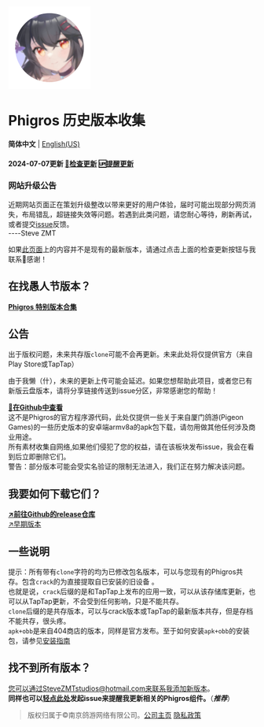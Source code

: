 ![新九鸟](icon.png "新图标")
# Phigros 历史版本收集

**简体中文** | [English(US)](https://stevezmtstudios.github.io/Phigros-history/README_en-us)

#### 2024-07-07更新 [**🔄检查更新**](https://github.com/SteveZMTstudios/Phigros-history/issues) [🆙提醒更新](https://github.com/SteveZMTstudios/Phigros-history/issues/new/choose)


### 网站升级公告
近期网站页面正在策划升级整改以带来更好的用户体验，届时可能出现部分网页消失，布局错乱，超链接失效等问题。若遇到此类问题，请您耐心等待，刷新再试，或者提交[issue](https://github.com/SteveZMTstudios/Phigros-history/issues/new/)反馈。 
<br>                    ----Steve ZMT

如果[此页面](https://github.com/SteveZMTstudios/Phigros-history/releases/latest)上的内容并不是现有的最新版本，请通过点击上面的检查更新按钮与我联系🥳感谢！

## 在找愚人节版本？

[**Phigros 特别版本合集**](https://stevezmtstudios.github.io/Phigros-history/doc/special)

## 公告
出于版权问题，未来共存版`clone`可能不会再更新。未来此处将仅提供官方（来自Play Store或TapTap）

由于我懒（什），未来的更新上传可能会延迟。如果您想帮助此项目，或者您已有新版云盘版本，请将分享链接传送到issue分区，非常感谢您的帮助！


[**🔗在Github中查看**](https://github.com/SteveZMTstudios/Phigros-history)<br>
这不是Phigros的官方程序源代码，此处仅提供一些关于来自厦门鸽游(Pigeon Games)的一些历史版本的安卓端armv8a的apk包下载，请勿用做其他任何涉及商业用途。<br>所有素材收集自网络,如果他们侵犯了您的权益，请在该板块发布issue，我会在看到后立即删除它们。
<br>
警告：部分版本可能会受实名验证的限制无法进入，我们正在努力解决该问题。
<br>
## 我要如何下载它们？
[**↗️前往Github的release仓库**](https://github.com/SteveZMTstudios/Phigros-history/releases)
<br>[↗️早期版本](https://github.com/SteveZMTstudios/Phigros-history/releases?page=2)
<br>
## 一些说明
提示：所有带有`clone`字符的均为已修改包名版本，可以与您现有的Phigros共存。包含`crack`的为直接提取自已安装的旧设备 。<br>
也就是说，`crack`后缀的是和TapTap上发布的应用一致，可以从该存储库更新，也可以从TapTap更新，不会受到任何影响，只是不能共存。<br>
`clone`后缀的是共存版本，可以与crack版本或TapTap的最新版本共存，但是存档不能共存，很头疼。
<br>`apk+obb`是来自404商店的版本，同样是官方发布。至于如何安装`apk+obb`的安装包，请参见[安装指南](https://stevezmtstudios.github.io/Phigros-history/doc/install-apk-obb)


## 找不到所有版本？<br>
您可以通过SteveZMTstudios@hotmail.com来联系我添加新版本。<br>
**同样也可以**[**轻点此处**](https://github.com/SteveZMTstudios/Phigros-history/issues/new/choose)**发起issue来提醒我更新相关的Phigros组件。**（***推荐***）
<br>
> 版权归属于&copy;南京鸽游网络有限公司。[公司主页](https://pigeon-games.com/?utm_source=Phigros-history&utm_medium=OfficialWebsite&utm_campaign=Android) [隐私政策](https://pigeon-games.com/news/2)
